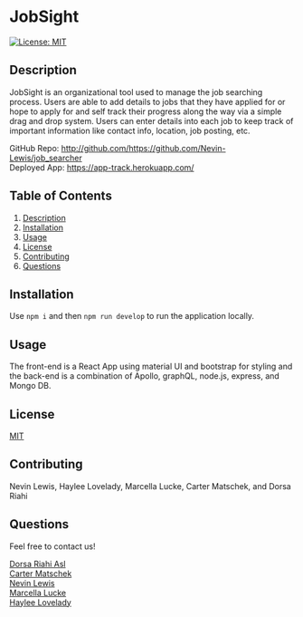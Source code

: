 # JobSight
  [![License: MIT](https://img.shields.io/badge/License-MIT-yellow.svg)](https://opensource.org/licenses/MIT)
  ## Description
  JobSight is an organizational tool used to manage the job searching process. Users are able to add details to jobs that they have applied for or hope to apply for and self track their progress along the way via a simple drag and drop system. Users can enter details into each job to keep track of important information like contact info, location, job posting, etc.  
    
  GitHub Repo: http://github.com/https://github.com/Nevin-Lewis/job_searcher  
  Deployed App: https://app-track.herokuapp.com/  
    

  ## Table of Contents
  1. [Description](#description)
  2. [Installation](#installation)
  3. [Usage](#usage)
  4. [License](#license)
  5. [Contributing](#contributing)
  6. [Questions](#questions)
  ## Installation
  Use ```npm i``` and then ```npm run develop``` to run the application locally.
  ## Usage
  The front-end is a React App using material UI and bootstrap for styling and the back-end is a combination of Apollo, graphQL, node.js, express, and Mongo DB.
  ## License
  [MIT](https://choosealicense.com/licenses/mit/)
  ## Contributing
  Nevin Lewis, Haylee Lovelady, Marcella Lucke, Carter Matschek, and Dorsa Riahi
  ## Questions
  Feel free to contact us!  
    
  [Dorsa Riahi Asl](https://github.com/dorsariahi)  
  [Carter Matschek](https://github.com/cartermatschek)  
  [Nevin Lewis](https://github.com/Nevin-Lewis)  
  [Marcella Lucke](https://github.com/marcielucke)  
  [Haylee Lovelady](https://github.com/HLovelady)
